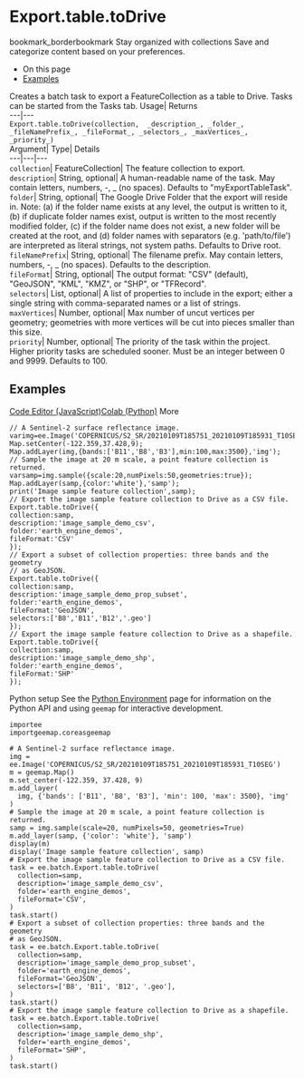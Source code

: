  
#  Export.table.toDrive 
bookmark_borderbookmark Stay organized with collections  Save and categorize content based on your preferences.
  * On this page
  * [Examples](https://developers.google.com/earth-engine/apidocs/export-table-todrive#examples)


Creates a batch task to export a FeatureCollection as a table to Drive. Tasks can be started from the Tasks tab. 
Usage| Returns  
---|---  
`Export.table.toDrive(collection,  _description_, _folder_, _fileNamePrefix_, _fileFormat_, _selectors_, _maxVertices_, _priority_)`  
Argument|  Type| Details  
---|---|---  
`collection`| FeatureCollection| The feature collection to export.  
`description`| String, optional| A human-readable name of the task. May contain letters, numbers, -, _ (no spaces). Defaults to "myExportTableTask".  
`folder`| String, optional| The Google Drive Folder that the export will reside in. Note: (a) if the folder name exists at any level, the output is written to it, (b) if duplicate folder names exist, output is written to the most recently modified folder, (c) if the folder name does not exist, a new folder will be created at the root, and (d) folder names with separators (e.g. 'path/to/file') are interpreted as literal strings, not system paths. Defaults to Drive root.  
`fileNamePrefix`| String, optional| The filename prefix. May contain letters, numbers, -, _ (no spaces). Defaults to the description.  
`fileFormat`| String, optional| The output format: "CSV" (default), "GeoJSON", "KML", "KMZ", or "SHP", or "TFRecord".  
`selectors`| List, optional| A list of properties to include in the export; either a single string with comma-separated names or a list of strings.  
`maxVertices`| Number, optional| Max number of uncut vertices per geometry; geometries with more vertices will be cut into pieces smaller than this size.  
`priority`| Number, optional| The priority of the task within the project. Higher priority tasks are scheduled sooner. Must be an integer between 0 and 9999. Defaults to 100.  
## Examples
[Code Editor (JavaScript)](https://developers.google.com/earth-engine/apidocs/export-table-todrive#code-editor-javascript-sample)[Colab (Python)](https://developers.google.com/earth-engine/apidocs/export-table-todrive#colab-python-sample) More
```
// A Sentinel-2 surface reflectance image.
varimg=ee.Image('COPERNICUS/S2_SR/20210109T185751_20210109T185931_T10SEG');
Map.setCenter(-122.359,37.428,9);
Map.addLayer(img,{bands:['B11','B8','B3'],min:100,max:3500},'img');
// Sample the image at 20 m scale, a point feature collection is returned.
varsamp=img.sample({scale:20,numPixels:50,geometries:true});
Map.addLayer(samp,{color:'white'},'samp');
print('Image sample feature collection',samp);
// Export the image sample feature collection to Drive as a CSV file.
Export.table.toDrive({
collection:samp,
description:'image_sample_demo_csv',
folder:'earth_engine_demos',
fileFormat:'CSV'
});
// Export a subset of collection properties: three bands and the geometry
// as GeoJSON.
Export.table.toDrive({
collection:samp,
description:'image_sample_demo_prop_subset',
folder:'earth_engine_demos',
fileFormat:'GeoJSON',
selectors:['B8','B11','B12','.geo']
});
// Export the image sample feature collection to Drive as a shapefile.
Export.table.toDrive({
collection:samp,
description:'image_sample_demo_shp',
folder:'earth_engine_demos',
fileFormat:'SHP'
});
```
Python setup
See the [ Python Environment](https://developers.google.com/earth-engine/guides/python_install) page for information on the Python API and using `geemap` for interactive development.
```
importee
importgeemap.coreasgeemap
```
```
# A Sentinel-2 surface reflectance image.
img = ee.Image('COPERNICUS/S2_SR/20210109T185751_20210109T185931_T10SEG')
m = geemap.Map()
m.set_center(-122.359, 37.428, 9)
m.add_layer(
  img, {'bands': ['B11', 'B8', 'B3'], 'min': 100, 'max': 3500}, 'img'
)
# Sample the image at 20 m scale, a point feature collection is returned.
samp = img.sample(scale=20, numPixels=50, geometries=True)
m.add_layer(samp, {'color': 'white'}, 'samp')
display(m)
display('Image sample feature collection', samp)
# Export the image sample feature collection to Drive as a CSV file.
task = ee.batch.Export.table.toDrive(
  collection=samp,
  description='image_sample_demo_csv',
  folder='earth_engine_demos',
  fileFormat='CSV',
)
task.start()
# Export a subset of collection properties: three bands and the geometry
# as GeoJSON.
task = ee.batch.Export.table.toDrive(
  collection=samp,
  description='image_sample_demo_prop_subset',
  folder='earth_engine_demos',
  fileFormat='GeoJSON',
  selectors=['B8', 'B11', 'B12', '.geo'],
)
task.start()
# Export the image sample feature collection to Drive as a shapefile.
task = ee.batch.Export.table.toDrive(
  collection=samp,
  description='image_sample_demo_shp',
  folder='earth_engine_demos',
  fileFormat='SHP',
)
task.start()
```

